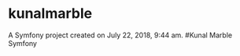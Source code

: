 kunalmarble
===========

A Symfony project created on July 22, 2018, 9:44 am.
#Kunal Marble Symfony
